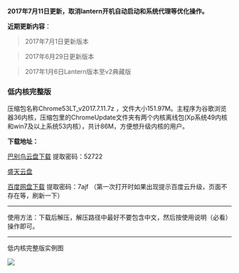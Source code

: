 **2017年7月11日更新，取消lantern开机自动启动和系统代理等优化操作。**

**近期更新内容**：

> 2017年7月1日更新版本

> 2017年6月29日更新版本

> 2017年1月6日Lantern版本至v2典藏版

### 低内核完整版

压缩包名称Chrome53LT_v2017.7.11.7z ，文件大小151.97M。主程序为谷歌浏览器36内核，压缩包里的ChromeUpdate文件夹有两个内核离线包(Xp系统49内核和win7及以上系统53内核），共计86M，方便想升级内核的用户。

**下载地址：**

[巴别鸟云盘下载](http://www.babel.cc/share.do?s=1930558414112050) 提取密码：52722

[盛天云盘](http://pan.stnts.com/s/RTt4g2c)

[百度网盘下载](http://pan.baidu.com/s/1eRUIo86) 提取密码：7ajf （第一次打开时如果出现提示百度云升级，页面不存在等，刷新一下）

***


使用方法：下载后解压，解压路径中最好不要包含中文，然后按使用说明（必看）操作即可。


***

低内核完整版实例图

![](https://raw.githubusercontent.com/Alvin9999/pac2/master/53LT002.PNG)
